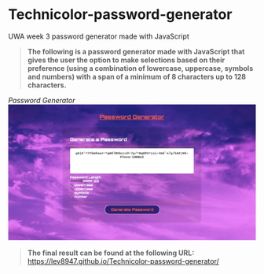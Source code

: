 # Technicolor-password-generator
UWA week 3 password generator made with JavaScript 

> **The following is a password generator made with JavaScript that gives the user the option to make selections based on their preference (using a combination of lowercase, uppercase, symbols and numbers) with a span of a minimum of 8 characters up to 128 characters.**

*Password Generator*
<img src="./Pics/TPG.png">

>**The final result can be found at the following URL:** https://lev8947.github.io/Technicolor-password-generator/